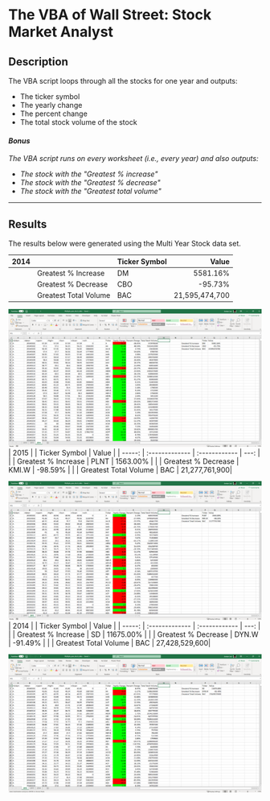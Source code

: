 # The VBA of Wall Street: Stock Market Analyst
## Description



The VBA script loops through all the stocks for one year and outputs:
* The ticker symbol
* The yearly change
* The percent change
* The total stock volume of the stock
 #### *Bonus*
 *The VBA script runs on every worksheet (i.e., every year) and also outputs:*
 * *The stock with the "Greatest % increase"* 
 * *The stock with the "Greatest % decrease"*
 * *The stock with the "Greatest total volume"*

***

## Results

The results below were generated using the Multi Year Stock data set.


| 2014    |                       | Ticker Symbol |     Value     |
| -----:  |     :-------------    | :------------ |     ---:      |
|         | Greatest % Increase   | DM            | 5581.16%      |
|         | Greatest % Decrease   | CBO           | -95.73%       |
|         | Greatest Total Volume | BAC           | 21,595,474,700|

![2014 Results Screenshot](/images/output_2014.png)
| 2015    |                       | Ticker Symbol |     Value     |
| -----:  |     :-------------    | :------------ |     ---:      |
|         | Greatest % Increase   | PLNT          | 1563.00%      |
|         | Greatest % Decrease   | KMI.W         | -98.59%       |
|         | Greatest Total Volume | BAC           | 21,277,761,900|

![2015 Results Screenshot](/images/output_2015.png)
| 2014    |                       | Ticker Symbol |     Value     |
| -----:  |     :-------------    | :------------ |     ---:      |
|         | Greatest % Increase   | SD            | 11675.00%     |
|         | Greatest % Decrease   | DYN.W         | -91.49%       |
|         | Greatest Total Volume | BAC           | 27,428,529,600|

![2016 Results Screenshot](/images/output_2016.png)